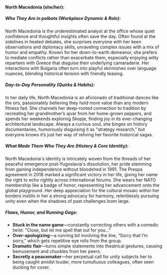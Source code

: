 #### North Macedonia (she/her):  

##### Who They Are in *polbots* (Workplace Dynamic & Role):  
North Macedonia is the underestimated analyst at the office whose quiet confidence and thoughtful insights often save the day. Often found at the sidelines in heated debates, she surprises everyone with her keen observations and diplomacy skills, unraveling complex issues with a mix of humor and empathy. Known for her down-to-earth demeanor, she prefers to mediate conflicts rather than exacerbate them, especially enjoying witty repartees with Greece that disguise their underlying camaraderie. Her interactions with Bulgaria often turn into playful skirmishes over language nuances, blending historical tension with friendly teasing.

##### Day-to-Day Personality (Quirks & Habits):  
In her daily life, North Macedonia is an aficionado of traditional dances like the oro, passionately believing they hold more value than any modern fitness fad. She channels her deep-rooted connection to tradition by recreating her grandmother’s ajvar from her home-grown peppers, and spends her weekends exploring Skopje, finding joy in its ever-changing architectural landscape. Always a curious soul, she binges on history documentaries, humorously disguising it as "strategy research," but everyone knows it’s just her way of reliving her favorite historical sagas.

##### What Made Them Who They Are (History & Core Identity):  
North Macedonia's identity is intricately woven from the threads of her peaceful emergence post-Yugoslavia's dissolution, her pride stemming from gaining independence without bloodshed in 1991. The Prespa agreement in 2018 marked a significant victory in her life, giving her name the right to echo rightly across international forums. She wears her NATO membership like a badge of honor, representing her advancement onto the global playground. Her deep appreciation for the cultural mosaic within her borders instills in her a strong advocacy for harmony, relentlessly pursuing unity even when the shadows of past challenges loom large.

##### Flaws, Humor, and Running Gags:  
- **Stuck in the name game**—constantly correcting others with a comedic twist: "Close, but let me spell that out for you..."
- **Over-apologizing**—a running bit involving the line, “Sorry that I’m sorry,” which gets repetitive eye rolls from the group.
- **Dramatic flair**—turns simple statements into theatrical gestures, causing bemusement and chuckles from her peers.
- **Secretly a peacemaker**—her perpetual call for unity subjects her to being caught amidst louder, more tumultuous colleagues, often seen ducking for cover.